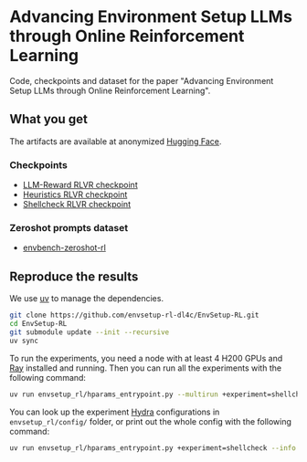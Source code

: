# Advancing Environment Setup LLMs through Online Reinforcement Learning

Code, checkpoints and dataset for the paper "Advancing Environment Setup LLMs through Online Reinforcement Learning".

## What you get

The artifacts are available at anonymized [Hugging Face](https://huggingface.co/envsetup-rl-dl4c).

### Checkpoints
- [LLM-Reward RLVR checkpoint](https://huggingface.co/envsetup-rl-dl4c/llm-reward-checkpoint)
- [Heuristics RLVR checkpoint](https://huggingface.co/envsetup-rl-dl4c/heuristic-reward-checkpoint)
- [Shellcheck RLVR checkpoint](https://huggingface.co/envsetup-rl-dl4c/shellcheck-reward-checkpoint)

### Zeroshot prompts dataset
- [envbench-zeroshot-rl](https://huggingface.co/datasets/envsetup-rl-dl4c/envbench-zeroshot-rl)

## Reproduce the results
We use [uv](https://docs.astral.sh/uv/) to manage the dependencies.

```bash
git clone https://github.com/envsetup-rl-dl4c/EnvSetup-RL.git
cd EnvSetup-RL
git submodule update --init --recursive
uv sync
```

To run the experiments, you need a node with at least 4 H200 GPUs and [Ray](https://docs.ray.io/en/latest/ray-core/ray-core.html) installed and running.
Then you can run all the experiments with the following command:

```bash
uv run envsetup_rl/hparams_entrypoint.py --multirun +experiment=shellcheck,llm-reward,fine-grained
```

You can look up the experiment [Hydra](https://hydra.cc/docs/intro/) configurations in `envsetup_rl/config/` folder, or print out the whole config with the following command:

```bash
uv run envsetup_rl/hparams_entrypoint.py +experiment=shellcheck --info config
```
